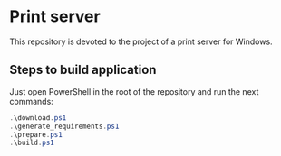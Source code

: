 # Print server

This repository is devoted to the project of a print server for Windows.

## Steps to build application

Just open PowerShell in the root of the repository and run the next commands:

```powershell
.\download.ps1
.\generate_requirements.ps1
.\prepare.ps1
.\build.ps1
```
